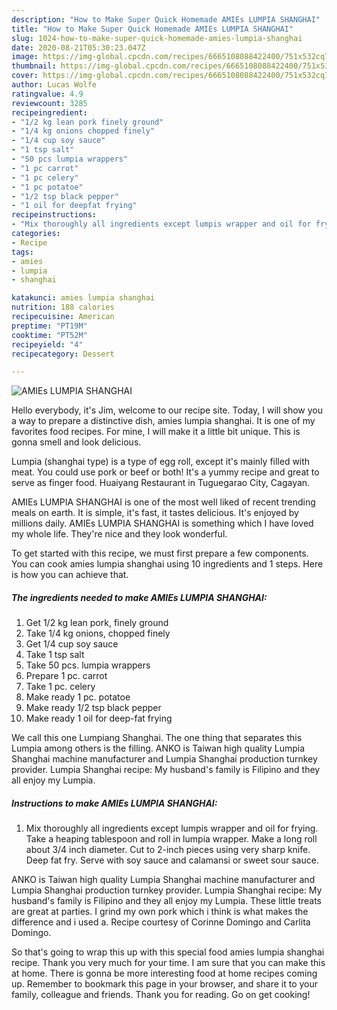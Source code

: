 ```yaml
---
description: "How to Make Super Quick Homemade AMIEs LUMPIA SHANGHAI"
title: "How to Make Super Quick Homemade AMIEs LUMPIA SHANGHAI"
slug: 1024-how-to-make-super-quick-homemade-amies-lumpia-shanghai
date: 2020-08-21T05:30:23.047Z
image: https://img-global.cpcdn.com/recipes/6665108088422400/751x532cq70/amies-lumpia-shanghai-recipe-main-photo.jpg
thumbnail: https://img-global.cpcdn.com/recipes/6665108088422400/751x532cq70/amies-lumpia-shanghai-recipe-main-photo.jpg
cover: https://img-global.cpcdn.com/recipes/6665108088422400/751x532cq70/amies-lumpia-shanghai-recipe-main-photo.jpg
author: Lucas Wolfe
ratingvalue: 4.9
reviewcount: 3285
recipeingredient:
- "1/2 kg lean pork finely ground"
- "1/4 kg onions chopped finely"
- "1/4 cup soy sauce"
- "1 tsp salt"
- "50 pcs lumpia wrappers"
- "1 pc carrot"
- "1 pc celery"
- "1 pc potatoe"
- "1/2 tsp black pepper"
- "1 oil for deepfat frying"
recipeinstructions:
- "Mix thoroughly all ingredients except lumpis wrapper and oil for frying.  Take a heaping tablespoon and roll in lumpia wrapper.  Make a long roll about 3/4 inch diameter.  Cut to 2-inch pieces using very sharp knife.  Deep fat fry.  Serve with soy sauce and calamansi or sweet sour sauce."
categories:
- Recipe
tags:
- amies
- lumpia
- shanghai

katakunci: amies lumpia shanghai 
nutrition: 188 calories
recipecuisine: American
preptime: "PT19M"
cooktime: "PT52M"
recipeyield: "4"
recipecategory: Dessert

---
```



![AMIEs LUMPIA SHANGHAI](https://img-global.cpcdn.com/recipes/6665108088422400/751x532cq70/amies-lumpia-shanghai-recipe-main-photo.jpg)

Hello everybody, it's Jim, welcome to our recipe site. Today, I will show you a way to prepare a distinctive dish, amies lumpia shanghai. It is one of my favorites food recipes. For mine, I will make it a little bit unique. This is gonna smell and look delicious.

Lumpia (shanghai type) is a type of egg roll, except it&#39;s mainly filled with meat. You could use pork or beef or both! It&#39;s a yummy recipe and great to serve as finger food. Huaiyang Restaurant in Tuguegarao City, Cagayan.

AMIEs LUMPIA SHANGHAI is one of the most well liked of recent trending meals on earth. It is simple, it's fast, it tastes delicious. It's enjoyed by millions daily. AMIEs LUMPIA SHANGHAI is something which I have loved my whole life. They're nice and they look wonderful.


To get started with this recipe, we must first prepare a few components. You can cook amies lumpia shanghai using 10 ingredients and 1 steps. Here is how you can achieve that.

<!--inarticleads1-->

##### The ingredients needed to make AMIEs LUMPIA SHANGHAI:

1. Get 1/2 kg lean pork, finely ground
1. Take 1/4 kg onions, chopped finely
1. Get 1/4 cup soy sauce
1. Take 1 tsp salt
1. Take 50 pcs. lumpia wrappers
1. Prepare 1 pc. carrot
1. Take 1 pc. celery
1. Make ready 1 pc. potatoe
1. Make ready 1/2 tsp black pepper
1. Make ready 1 oil for deep-fat frying


We call this one Lumpiang Shanghai. The one thing that separates this Lumpia among others is the filling. ANKO is Taiwan high quality Lumpia Shanghai machine manufacturer and Lumpia Shanghai production turnkey provider. Lumpia Shanghai recipe: My husband&#39;s family is Filipino and they all enjoy my Lumpia. 

<!--inarticleads2-->

##### Instructions to make AMIEs LUMPIA SHANGHAI:

1. Mix thoroughly all ingredients except lumpis wrapper and oil for frying.  Take a heaping tablespoon and roll in lumpia wrapper.  Make a long roll about 3/4 inch diameter.  Cut to 2-inch pieces using very sharp knife.  Deep fat fry.  Serve with soy sauce and calamansi or sweet sour sauce.


ANKO is Taiwan high quality Lumpia Shanghai machine manufacturer and Lumpia Shanghai production turnkey provider. Lumpia Shanghai recipe: My husband&#39;s family is Filipino and they all enjoy my Lumpia. These little treats are great at parties. I grind my own pork which i think is what makes the difference and i used a. Recipe courtesy of Corinne Domingo and Carlita Domingo. 

So that's going to wrap this up with this special food amies lumpia shanghai recipe. Thank you very much for your time. I am sure that you can make this at home. There is gonna be more interesting food at home recipes coming up. Remember to bookmark this page in your browser, and share it to your family, colleague and friends. Thank you for reading. Go on get cooking!
